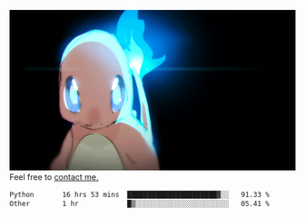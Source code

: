 [gif]: https://raw.githubusercontent.com/uysalserkan/uysalserkan/master/charmander-2.gif

![gif]
Feel free to [contact me.](mailto:uysalserkan08@gmail.com)
<!--
<div align="center">
<p>Profile Visitor Counter</p>
<img src="https://profile-counter.glitch.me/uysalserkan/count.svg" alt="hit counter" align="center">
</div>
-->
<!--START_SECTION:waka-->

```text
Python       16 hrs 53 mins  ██████████████████████▓░░   91.33 %
Other        1 hr            █▒░░░░░░░░░░░░░░░░░░░░░░░   05.41 %
```

<!--END_SECTION:waka-->

